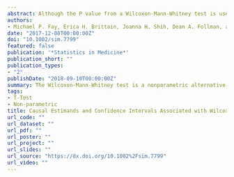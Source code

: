 ```yaml
---
abstract: Although the P value from a Wilcoxon-Mann-Whitney test is used often with randomized experiments, it is rarely accompanied with a causal effect estimate and its confidence interval. The natural parameter for the Wilcoxon-Mann-Whitney test is the Mann-Whitney parameter, ϕ, which measures the probability that a randomly selected individual in the treatment arm will have a larger response than a randomly selected individual in the control arm (plus an adjustment for ties). We show that the Mann-Whitney parameter may be framed as a causal parameter and show that it is not equal to a closely related and nonidentifiable causal effect, ψ, the probability that a randomly selected individual will have a larger response under treatment than under control (plus an adjustment for ties). We review the paradox, first expressed by Hand, that the ψ parameter may imply that the treatment is worse (or better) than control, while the Mann-Whitney parameter shows the opposite. Unlike the Mann-Whitney parameter, ψ is nonidentifiable from a randomized experiment. We review some nonparametric assumptions that rule out Hand's paradox through bounds on ψ and use bootstrap methods to make inferences on those bounds. We explore the relationship of the proportional odds parameter to Hand's paradox, showing that the paradox may occur for proportional odds parameters between 1/9 and 9. Thus, large effects are needed to ensure that if treatment appears better by the Mann-Whitney parameter, then treatment improves responses in most individuals. We demonstrate these issues using a vaccine trial.
authors:
- Michael P. Fay, Erica H. Brittain, Joanna H. Shih, Dean A. Follman, and Erin E. Gabriel
date: "2017-12-08T00:00:00Z"
doi: "10.1002/sim.7799"
featured: false
publication: '*Statistics in Medicine*'
publication_short: ""
publication_types:
- "2"
publishDate: "2018-09-10T00:00:00Z"
summary: The Wilcoxon-Mann-Whitney test is a nonparametric alternative to the t test. This article derives a method for estimating confidence intervals in analysis of Wilcoxon-Mann-Whitney tests.
tags:
- T-Test
- Non-parametric
title: Causal Estimands and Confidence Intervals Associated with Wilcoxon-Mann-Whitney Tests in Randomized Experiments
url_code: ""
url_dataset: ""
url_pdf: ""
url_poster: ""
url_project: ""
url_slides: ""
url_source: "https://dx.doi.org/10.1002%2Fsim.7799"
url_video: ""
---
```

